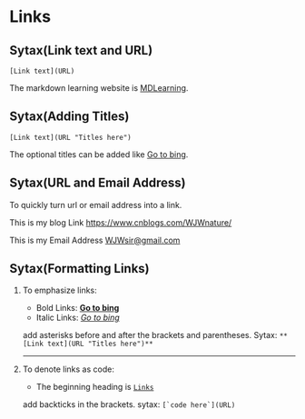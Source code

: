 # Links

## Sytax(Link text and URL)

    [Link text](URL)

The markdown learning website is [MDLearning](https://www.markdown.xyz/).

## Sytax(Adding Titles)

    [Link text](URL "Titles here")

The optional titles can be added like [Go to bing](https://cn.bing.com/ "bing seach engine").

## Sytax(URL and Email Address)

To quickly turn url or email address into a link.  

This is my blog Link <https://www.cnblogs.com/WJWnature/>

This is my Email Address <WJWsir@gmail.com>

## Sytax(Formatting Links)

1. To emphasize links:

   - Bold Links: **[Go to bing](https://cn.bing.com/ "bing seach engine")**
   - Italic Links: *[Go to bing](https://cn.bing.com/ "bing seach engine")*

    add asterisks<!--星号 *--> before and after the brackets<!--方括号 []--> and parentheses<!--圆括号 ()-->.
    Sytax: ``**[Link text](URL "Titles here")**``

    ---

2. To denote links as code:

   - The beginning heading is [`Links`](#links)

    add backticks<!--反引号 `--> in the brackets.
    sytax: ``[`code here`](URL)``
